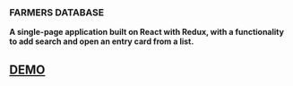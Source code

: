 ### FARMERS DATABASE

**A single-page application built on React with Redux, with a functionality to add search and open an entry card from a list.**

## [DEMO](https://microieva.github.io/farmers-database/)


